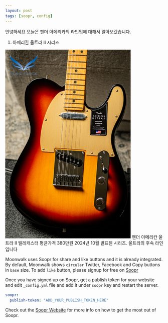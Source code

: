```yaml
---
layout: post
tags: [soopr, config]
---
```


안녕하세요 오늘은 펜더 아메리카의 라인업에 대해서 알아보겠습니다.

1. 아메리칸 울트라 II 시리즈
  <img src="https://raw.githubusercontent.com/qodchgfl130/qodchgfl130.github.com/main/a1.jpg" width="400" />
  펜더 아메리칸 울트라 II 텔레캐스터
  평균가격 380만원
  2024년 10월 발표된 시리즈. 울트라의 후속 라인입니다
   
  

Moonwalk uses Soopr for share and like buttons and it is already integrated. By default, Moonwalk shows `circular` Twitter, Facebook and Copy buttons in `base` size. To add `like` button, please signup for free on [Soopr][soopr-website]

Once you have signed up on Soopr, get a publish token for your website and edit `_config.yml` file and add it under `soopr` key and restart the server.
```yml
soopr:
  publish-token: "ADD_YOUR_PUBLISH_TOKEN_HERE" 
```

Check out the [Soopr Website][soopr-website] for more info on how to get the most out of Soopr.

[soopr-website]: https://www.soopr.co
